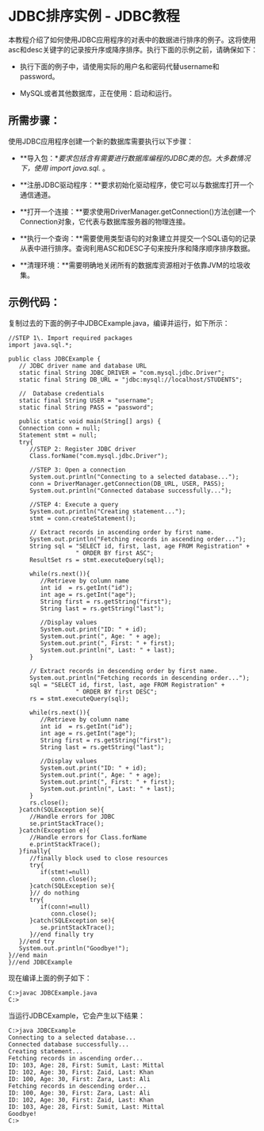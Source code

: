 # JDBC排序实例 - JDBC教程

本教程介绍了如何使用JDBC应用程序的对表中的数据进行排序的例子。这将使用asc和desc关键字的记录按升序或降序排序。执行下面的示例之前，请确保如下：

*   执行下面的例子中，请使用实际的用户名和密码代替username和password。

*   MySQL或者其他数据库，正在使用：启动和运行。

## 所需步骤：

使用JDBC应用程序创建一个新的数据库需要执行以下步骤：

*   **导入包：**要求包括含有需要进行数据库编程的JDBC类的包。大多数情况下，使用 import java.sql.* 。

*   **注册JDBC驱动程序：**要求初始化驱动程序，使它可以与数据库打开一个通信通道。

*   **打开一个连接：**要求使用DriverManager.getConnection()方法创建一个Connection对象，它代表与数据库服务器的物理连接。

*   **执行一个查询：**需要使用类型语句的对象建立并提交一个SQL语句的记录从表中进行排序。查询利用ASC和DESC子句来按升序和降序顺序排序数据。

*   **清理环境：**需要明确地关闭所有的数据库资源相对于依靠JVM的垃圾收集。

## 示例代码：

复制过去的下面的例子中JDBCExample.java，编译并运行，如下所示：

```
//STEP 1\. Import required packages
import java.sql.*;

public class JDBCExample {
   // JDBC driver name and database URL
   static final String JDBC_DRIVER = "com.mysql.jdbc.Driver";  
   static final String DB_URL = "jdbc:mysql://localhost/STUDENTS";

   //  Database credentials
   static final String USER = "username";
   static final String PASS = "password";

   public static void main(String[] args) {
   Connection conn = null;
   Statement stmt = null;
   try{
      //STEP 2: Register JDBC driver
      Class.forName("com.mysql.jdbc.Driver");

      //STEP 3: Open a connection
      System.out.println("Connecting to a selected database...");
      conn = DriverManager.getConnection(DB_URL, USER, PASS);
      System.out.println("Connected database successfully...");

      //STEP 4: Execute a query
      System.out.println("Creating statement...");
      stmt = conn.createStatement();

      // Extract records in ascending order by first name.
      System.out.println("Fetching records in ascending order...");
      String sql = "SELECT id, first, last, age FROM Registration" +
                   " ORDER BY first ASC";
      ResultSet rs = stmt.executeQuery(sql);

      while(rs.next()){
         //Retrieve by column name
         int id  = rs.getInt("id");
         int age = rs.getInt("age");
         String first = rs.getString("first");
         String last = rs.getString("last");

         //Display values
         System.out.print("ID: " + id);
         System.out.print(", Age: " + age);
         System.out.print(", First: " + first);
         System.out.println(", Last: " + last);
      }

      // Extract records in descending order by first name.
      System.out.println("Fetching records in descending order...");
      sql = "SELECT id, first, last, age FROM Registration" +
                   " ORDER BY first DESC";
      rs = stmt.executeQuery(sql);

      while(rs.next()){
         //Retrieve by column name
         int id  = rs.getInt("id");
         int age = rs.getInt("age");
         String first = rs.getString("first");
         String last = rs.getString("last");

         //Display values
         System.out.print("ID: " + id);
         System.out.print(", Age: " + age);
         System.out.print(", First: " + first);
         System.out.println(", Last: " + last);
      }
      rs.close();
   }catch(SQLException se){
      //Handle errors for JDBC
      se.printStackTrace();
   }catch(Exception e){
      //Handle errors for Class.forName
      e.printStackTrace();
   }finally{
      //finally block used to close resources
      try{
         if(stmt!=null)
            conn.close();
      }catch(SQLException se){
      }// do nothing
      try{
         if(conn!=null)
            conn.close();
      }catch(SQLException se){
         se.printStackTrace();
      }//end finally try
   }//end try
   System.out.println("Goodbye!");
}//end main
}//end JDBCExample
```

现在编译上面的例子如下：

```
C:>javac JDBCExample.java
C:>
```

当运行JDBCExample，它会产生以下结果：

```
C:>java JDBCExample
Connecting to a selected database...
Connected database successfully...
Creating statement...
Fetching records in ascending order...
ID: 103, Age: 28, First: Sumit, Last: Mittal
ID: 102, Age: 30, First: Zaid, Last: Khan
ID: 100, Age: 30, First: Zara, Last: Ali
Fetching records in descending order...
ID: 100, Age: 30, First: Zara, Last: Ali
ID: 102, Age: 30, First: Zaid, Last: Khan
ID: 103, Age: 28, First: Sumit, Last: Mittal
Goodbye!
C:>
```

